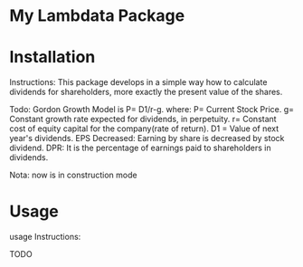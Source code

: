 # My Lambdata Package

# Installation

Instructions: This package develops in a simple way how to calculate dividends for shareholders, more exactly the present value of the shares.

Todo:
Gordon Growth Model is P= D1/r-g. 
where:      P= Current Stock Price.
g= Constant growth rate expected for dividends, in perpetuity.
r= Constant cost of equity capital for the company(rate of return).
D1 = Value of next year's dividends.
EPS Decreased: Earning by share is decreased by stock dividend.
DPR: It is the percentage of earnings paid to shareholders in dividends.

Nota: now is in construction mode

# Usage

usage Instructions:

TODO